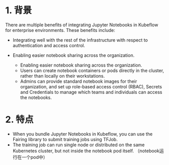 

# 1. 背景
There are multiple benefits of integrating Jupyter Notebooks in Kubeflow for enterprise environments. These benefits include:

* Integrating well with the rest of the infrastructure with respect to authentication and access control.

* Enabling easier notebook sharing across the organization.
    * Enabling easier notebook sharing across the organization.
    * Users can create notebook containers or pods directly in the cluster, rather than locally on their workstations. 
    * Admins can provide standard notebook images for their organization, and set up role-based access control (RBAC), Secrets and Credentials to manage which teams and individuals can access the notebooks.

# 2. 特点
* When you bundle Jupyter Notebooks in Kubeflow, you can use the Fairing library to submit training jobs using TFJob. 
* The training job can run single node or distributed on the same Kubernetes cluster, but not inside the notebook pod itself. （notebook运行在一个pod中）


